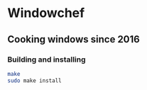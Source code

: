 Windowchef
==========

Cooking windows since 2016
--------------------------

### Building and installing

```bash
make
sudo make install
```
